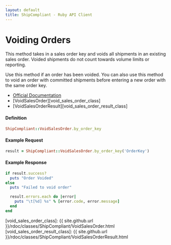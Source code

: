 ```yaml
---
layout: default
title: ShipCompliant - Ruby API Client
---
```


# Voiding Orders
This method takes in a sales order key and
voids all shipments in an existing sales order.
Voided shipments do not count towards volume limits or reporting.

Use this method if an order has been voided. You can also use this method to
void an order with committed shipments before entering a new order with the same order key.

- [Official Documentation][official_docs]
- [VoidSalesOrder][void_sales_order_class]
- [VoidSalesOrderResult][void_sales_order_result_class]

<h4 class="definition-title">Definition</h4>

```ruby
ShipCompliant::VoidSalesOrder.by_order_key
```

<h4 class="definition-title">Example Request</h4>

```ruby
result = ShipCompliant::VoidSalesOrder.by_order_key('OrderKey')
```

<h4 class="definition-title">Example Response</h4>

```ruby
if result.success?
  puts "Order Voided"
else
  puts "Failed to void order"

  result.errors.each do |error|
    puts "\t[%d] %s" % [error.code, error.message]
  end
end
```

[official_docs]: https://shipcompliant.desk.com/customer/portal/articles/1462186-api-voidsalesorder-?b_id=2759
[void_sales_order_class]: {{ site.github.url }}/rdoc/classes/ShipCompliant/VoidSalesOrder.html
[void_sales_order_result_class]: {{ site.github.url }}/rdoc/classes/ShipCompliant/VoidSalesOrderResult.html
